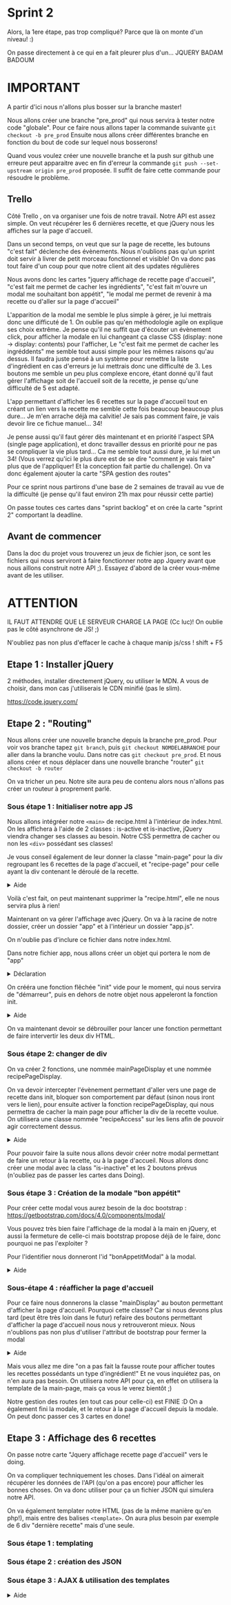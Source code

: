 # Sprint 2

Alors, la 1ere étape, pas trop compliqué? Parce que là on monte d'un niveau! :) 

On passe directement à ce qui en a fait pleurer plus d'un... JQUERY BADAM BADOUM

# IMPORTANT

A partir d'ici nous n'allons plus bosser sur la branche master!

Nous allons créer une branche "pre_prod" qui nous servira à tester notre code "globale". Pour ce faire nous allons taper la commande suivante `git checkout -b pre_prod` 
Ensuite nous allons créer différentes branche en fonction du bout de code sur lequel nous bosserons! 

Quand vous voulez créer une nouvelle branche et la push sur github une erreure peut apparaitre avec en fin d'erreur la commande `git push --set-upstream origin pre_prod` proposée. Il suffit de faire cette commande pour résoudre le problème.

## Trello 

Côté Trello , on va organiser une fois de notre travail. Notre API est assez simple.
On veut récupérer les 6 dernières recette, et que jQuery nous les affiches sur la page d'accueil.

Dans un second temps, on veut que sur la page de recette, les butouns "c'est fait" déclenche des évènements. Nous n'oublions pas qu'un sprint doit servir à livrer de petit morceau fonctionnel et visible! On va donc pas tout faire d'un coup pour que notre client ait des updates régulières

Nous avons donc les cartes "jquery affichage de recette page d'accueil", "c'est fait me permet de cacher les ingrédients", "c'est fait m'ouvre un modal me souhaitant bon appétit", "le modal me permet de revenir à ma recette ou d'aller sur la page d'accueil"

L'apparition de la modal me semble le plus simple à gérer, je lui mettrais donc une difficuté de 1. On oublie pas qu'en méthodologie agile on explique ses choix extrême. Je pense qu'il ne suffit que d'écouter un évènement click, pour afficher la modale en lui changeant ça classe CSS (display: none -> display: contents) pour l'afficher, 
Le "c'est fait me permet de cacher les ingréddents" me semble tout aussi simple pour les mêmes raisons qu'au dessus. Il faudra juste pensé à un système pour remettre la liste d'ingrédient en cas d'erreurs je lui mettrais donc une difficulté de 3. Les boutons me semble un peu plus complexe encore, étant donné qu'il faut gérer l'affichage soit de l'accueil soit de la recette, je pense qu'une difficulté de 5 est adapté.

L'app permettant d'afficher les 6 recettes sur la page d'accueil tout en créant un lien vers la recette me semble cette fois beaucoup beaucoup plus dure... Je m'en arrache déjà ma calvitie! Je sais pas comment faire, je vais devoir lire ce fichue manuel... 34!

Je pense aussi qu'il faut gérer dès maintenant et en priorité l'aspect SPA (single page application), et donc travailler dessus en priorité pour ne pas se compliquer la vie plus tard... Ca me semble tout aussi dure, je lui met un 34! (Vous verrez qu'ici le plus dure est de se dire "comment je vais faire" plus que de l'appliquer! Et la conception fait partie du challenge). On va donc également ajouter la carte "SPA gestion des routes"
 
Pour ce sprint nous partirons d'une base de 2 semaines de travail au vue de la difficulté (je pense qu'il faut environ 21h max pour réussir cette partie)

On passe toutes ces cartes dans "sprint backlog" et on crée la carte "sprint 2" comportant la deadline.



## Avant de commencer 

Dans la doc du projet vous trouverez un jeux de fichier json, ce sont les fichiers qui nous serviront à faire fonctionner notre app Jquery avant que nous aillons construit notre API ;). Essayez d'abord de la créer vous-même avant de les utiliser.

# ATTENTION

IL FAUT ATTENDRE QUE LE SERVEUR CHARGE LA PAGE (Cc luc)! On oublie pas le côté asynchrone de JS! ;)

N'oubliez pas non plus d'effacer le cache à chaque manip js/css !  shift + F5

## Etape 1 : Installer jQuery

2 méthodes, installer directement jQuery, ou utiliser le MDN. A vous de choisir, dans mon cas j'utiliserais le CDN minifié (pas le slim).

https://code.jquery.com/

## Etape 2 : "Routing" 

Nous allons créer une nouvelle branche depuis la branche pre_prod. Pour voir vos branche tapez `git branch`, puis `git checkout NOMDELABRANCHE` pour aller dans la branche voulu. Dans notre cas `git checkout pre_prod`. Et nous allons créer et nous déplacer dans une nouvelle branche "router" `git checkout -b router` 

On va tricher un peu. Notre site aura peu de contenu alors nous n'allons pas créer un routeur à proprement parlé.


### Sous étape 1 : Initialiser notre app JS


Nous allons intégréer notre `<main>` de recipe.html à l'intérieur de index.html.
On les affichera à l'aide de 2 classes : is-active et is-inactive, jQuery viendra changer ses classes au besoin. Notre CSS permettra de cacher ou non les `<div>` possédant ses classes!

Je vous conseil également de leur donner la classe "main-page" pour la div regroupant les 6 recettes de la page d'accueil, et "recipe-page" pour celle ayant la div contenant le déroulé de la recette.

<details><summary>Aide</summary>
On utilisera "display" en CSS pour afficher ou non.
<details><summary>réponse</summary>

``` html
    <main>

        <!-- affichage des 6 recettes-->
        <div class="is-active main-page">
            <div class="container mx-auto my-4">
                <div class="row d-flex justify-content-around">
                    <div class="card col-lg-3 m-2">
                        <img class="card-img-top center mt-1" src="utils/images/img1.jpg" alt="Churos">
                        <div class="card-body">
                            <h5 class="card-title">Tarte à la claque</h5>
                            <p class="card-text">Lorem ipsum dolor sit amet consectetur adipisicing elit. Optio iure
                                consequatur aperiam repudiandae ipsam exercitationem dolorum rem quaerat vitae officia?
                                content.</p>
                            <a href="recipephp" class="btn btn-primary">Voir la recette</a>
                        </div>
                    </div>
                    <div class="card col-lg-3 m-2">
                        <img class="card-img-top center mt-1" src="utils/images/img1.jpg" alt="Churos">
                        <div class="card-body">
                            <h5 class="card-title">Churros de m&m's</h5>
                            <p class="card-text">Lorem ipsum dolor sit amet consectetur adipisicing elit. Debitis
                                ratione in repudiandae consequuntur ad repellendus vero numquam eius! Earum, eligendi!
                            </p>
                            <a href="recipe.php" class="btn btn-primary">Voir la recette</a>
                        </div>
                    </div>
                    <div class="card col-lg-3 m-2">
                        <img class="card-img-top center mt-1" src="utils/images/img1.jpg" alt="Churos">
                        <div class="card-body">
                            <h5 class="card-title">Recette random #2</h5>
                            <p class="card-text">Lorem ipsum dolor sit amet consectetur adipisicing elit. Debitis
                                ratione in repudiandae consequuntur ad repellendus vero
                                numquam eius! Earum, eligendi!</p>
                            <a href="#" class="btn btn-primary">Voir la recette</a>
                        </div>
                    </div>
                    <div class="card col-lg-3 m-2">
                        <img class="card-img-top center mt-1" src="utils/images/img1.jpg" alt="Churos">
                        <div class="card-body">
                            <h5 class="card-title">Croquette pour oiseau</h5>
                            <p class="card-text">Lorem ipsum dolor sit amet consectetur adipisicing elit. Debitis
                                ratione in repudiandae consequuntur ad repellendus vero
                                numquam eius! Earum, eligendi!</p>
                            <a href="#" class="btn btn-primary">Voir la recette</a>
                        </div>
                    </div>
                    <div class="card col-lg-3 m-2">
                        <img class="card-img-top center mt-1" src="utils/images/img1.jpg" alt="Churos">
                        <div class="card-body">
                            <h5 class="card-title">Canard au Pierre</h5>
                            <p class="card-text">Lorem ipsum dolor sit amet consectetur adipisicing elit. Debitis
                                ratione in repudiandae consequuntur ad repellendus vero
                                numquam eius! Earum, eligendi!</p>
                            <a href="#" class="btn btn-primary">Voir la recette</a>
                        </div>
                    </div>
                    <div class="card col-lg-3 m-2">
                        <img class="card-img-top center mt-1" src="utils/images/img1.jpg" alt="Churos">
                        <div class="card-body">
                            <h5 class="card-title">O'clock's special cake</h5>
                            <p class="card-text">Lorem ipsum dolor sit amet consectetur adipisicing elit. Debitis
                                ratione in repudiandae consequuntur ad repellendus vero
                                numquam eius! Earum, eligendi!</p>
                            <a href="#" class="btn btn-primary">Voir la recette</a>
                        </div>
                    </div>
                </div>
            </div>
        </div>
        <!-- Affichage de la page recette -->
        <div class="is-inactive recipe-page">
            <div class="card border-success mx-auto my-4 w-75">
                <div class="card-header bg-success">Recette : dev en sauce</div>
                <div class="card-body">

                    <h5 class="card-title">Préparation des ingrédients</h5>
                </div>
                <ul class="list-group list-group-flush"></ul>
                <li class="list-group-item">
                    <p class="card-text">Etape 1 : Emincer un helper</p>
                </li>
                <li class="list-group-item">
                    <p class="card-text">Etape 2 : Couper en cube un dev</p>
                </li>
                <div class="card-body mx-auto">
                    <button type="button" class="btn btn-success">C'est fait</button>
                </div>


                <div class="card-body">
                    <h5 class="card-title">Cuisson</h5>
                </div>
                <ul class="list-group list-group-flush"></ul>
                <li class="list-group-item">Etape 1 : Mettre la préparation dans une vessie de jument</li>
                <li class="list-group-item">Etape 2 : Mettre à 1240° dans un volcan pendant 3 secondes</li>
                <div class="card-body mx-auto">
                    <button type="button" class="btn btn-success">C'est fait</button>
                </div>
            </div>
        </div>
        </div>
    </main>

```

``` css

.is-active {
    display: content;
}

.is-inactive {
    display: none;
}

```

</details>
</details>

Voilà c'est fait, on peut maintenant supprimer la "recipe.html", elle ne nous servira plus à rien!

Maintenant on va gérer l'affichage avec jQuery. On va à la racine de notre dossier, créer un dossier "app" et à l'intérieur un dossier "app.js". 

On n'oublie pas d'inclure ce fichier dans notre index.html.

Dans notre fichier app, nous allons créer un objet qui portera le nom de "app"

<details><summary> Déclaration</summary>

``` js
let app = {

};
```

</details>


On crééra une fonction flêchée "init" vide pour le moment, qui nous servira de "démarreur", puis en dehors de notre objet nous appeleront la fonction init.

<details><summary>Aide</summary>

```js
let app = {

    init: () => {
    }
};

$(app.init)
 ```

</details>


On va maintenant devoir se débrouiller pour lancer une fonction permettant de faire intervertir les deux div HTML. 

### Sous étape 2: changer de div

On va créer 2 fonctions, une nommée mainPageDisplay et une nommée recipePageDisplay. 

On va devoir intercepter l'évènement permettant d'aller vers une page de recette dans init, bloquer son comportement par défaut (sinon nous iront vers le lien), pour ensuite activer la fonction recipePageDisplay, qui nous permettra de cacher la main page pour afficher la div de la recette voulue. On utilisera une classe nommée "recipeAccess" sur les liens afin de pouvoir agir correctement dessus.

<details><summary>Aide</summary>

$(app.init)
Pour le passage vers les recettes on va devoir intercepter le clic sur les boutons. On va retirer la class is-active et la remplacer par is-inactive sur la classe main-page et inversement sur la class recipe-page. 

<details><summary>réponse</summary>

``` js
let app = {

    init: () => {
        $('.recipeAccess').on('click', app.recipePageDisplay)  
    },

    recipePageDisplay: () =>{

        event.preventDefault();
        //On retire le is-active des 6 recettes
        $('.is-active').removeClass('is-active').addClass('is-inactive');

        // On rajoute la classe is-active à la page de recette

        $('.recipe-page').removeClass('is-inactive').addClass('is-active')

    },

    mainPageDisplay: (event) =>{

    }
};
```

</details>
</details>

Pour pouvoir faire la suite nous allons devoir créer notre modal permettant de faire un retour à la recette, ou à la page d'accueil. Nous allons donc créer une modal avec la class "is-inactive" et les 2 boutons prévus (n'oubliez pas de passer les cartes dans Doing).

### Sous étape 3 : Création de la modale "bon appétit" 


Pour créer cette modal vous aurez besoin de la doc bootstrap : https://getbootstrap.com/docs/4.0/components/modal/


Vous pouvez très bien faire l'affichage de la modal à la main en jQuery, et aussi la fermeture de celle-ci mais bootstrap propose déjà de le faire, donc pourquoi ne pas l'exploiter ?

Pour l'identifier nous donneront l'id "bonAppetitModal" à la modal.

<details><summary>Aide</summary>
N'oubliez pas de modifier le dernier bouton de l'affichage de la recette pour ouvrir votre modal
<details><summary>réponse</summary>

La modal : 

``` html

        <div class="modal" id="bonAppetitModal" tabindex="-1" role="dialog">
            <div class="modal-dialog" role="document">
                <div class="modal-content">
                    <div class="modal-header">
                        <h5 class="modal-title">Bon appétit!</h5>
                        <button type="button" class="close" data-dismiss="modal" aria-label="Close">
                            <span aria-hidden="true">&times;</span>
                        </button>
                    </div>
                    <div class="modal-footer">
                        <button type="button" class="btn btn-primary">Retour à la page d'accueil</button>
                        <button type="button" class="btn btn-secondary" data-dismiss="modal">Fermer</button>
                    </div>
                </div>
            </div>
        </div>
```

La modification du bouton : 

``` html

div class="card-body mx-auto">
                        <button type="button" class="btn btn-success" data-toggle="modal" data-target="#bonAppetitModal">C'est fait</button>
                    </div>

```

</details>
</details>



### Sous-étape 4 : réafficher la page d'accueil 

Pour ce faire nous donnerons la classe "mainDisplay" au bouton permettant d'afficher la page d'accueil. Pourquoi cette classe? Car si nous devons plus tard (peut être très loin dans le futur) refaire des boutons permettant d'afficher la page d'accueil nous nous y retrouveront mieux. Nous n'oublions pas non plus d'utiliser l'attribut de bootstrap pour fermer la modal

<details><summary>Aide</summary>
Le data-dismiss du bouton close devrait vous aider à fermer la modal.
C'est presque la même chose que pour l'affichage de la recette.

<details><summary>réponse</summary>

Modification du bouton "retour à la page d'accueil"

```html
<div class="modal-footer">
    <button type="button" class="btn btn-primary mainDisplay" data-dismiss="modal">Retour à la page d'accueil</button>
     <button type="button" class="btn btn-secondary" data-dismiss="modal">Fermer</button>
</div>

```

Changement d'affichage :

``` js
init: () => {
        $('.recipeAccess').on('click', app.recipePageDisplay);
        $('.mainDisplay').on('click', app.mainPageDisplay);

    },
mainPageDisplay: () =>{

        //On retire le is-active
        $('.is-active').removeClass('is-active').addClass('is-inactive');
        // On rajoute la classe is-active à notre main
        $('.main-page').removeClass('is-inactive').addClass('is-active');
    }
```

</details>
</details>

Mais vous allez me dire "on a pas fait la fausse route pour afficher toutes les recettes possédants un type d'ingrédient!" Et ne vous inquiétez pas, on n'en aura pas besoin. On utilisera notre API pour ça, en effet on utilisera la template de la main-page, mais ça vous le verez bientôt ;) 

Notre gestion des routes (en tout cas pour celle-ci) est FINIE :D
On a également fini la modale, et le retour à la page d'accueil depuis la modale. On peut donc passer ces 3 cartes en done!

## Etape 3 : Affichage des 6 recettes

On passe notre carte "Jquery affichage recette page d'accueil" vers le doing.

On va compliquer techniquement les choses. Dans l'idéal on aimerait récupérer les données de l'API (qu'on a pas encore) pour afficher les bonnes choses. On va donc utiliser pour ça un fichier JSON qui simulera notre API.

On va également templater notre HTML (pas de la même manière qu'en php!), mais entre des balises `<template>`. On aura plus besoin par exemple de 6 div "dernière recette" mais d'une seule.

### Sous étape 1 : templating 

### Sous étape 2 : création des JSON

### Sous étape 3 : AJAX & utilisation des templates

<details><summary>Aide</summary>

<details><summary>réponse</summary>
</details>
</details>